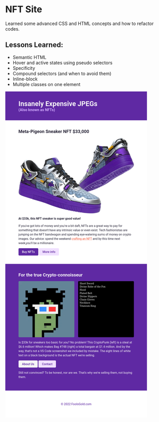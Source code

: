 # NFT Site
Learned some advanced CSS and HTML concepts and how to refactor codes.

## Lessons Learned:
- Semantic HTML
- Hover and active states using pseudo selectors
- Specificity
- Compound selectors (and when to avoid them)
- Inline-block
- Multiple classes on one element


![screenshot](screenshot.png)